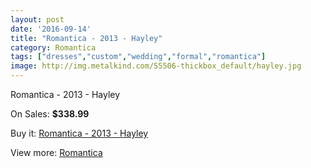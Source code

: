 ```yaml
---
layout: post
date: '2016-09-14'
title: "Romantica - 2013 - Hayley"
category: Romantica
tags: ["dresses","custom","wedding","formal","romantica"]
image: http://img.metalkind.com/55506-thickbox_default/hayley.jpg
---
```

Romantica - 2013 - Hayley

On Sales: **$338.99**
<a href="https://www.metalkind.com/en/romantica/3649-hayley.html"><amp-img layout="responsive" width="600" height="600" src="//img.metalkind.com/55506-thickbox_default/hayley.jpg" alt="Romantica - 2013 - Hayley 0" /></a>
<a href="https://www.metalkind.com/en/romantica/3649-hayley.html"><amp-img layout="responsive" width="600" height="600" src="//img.metalkind.com/55507-thickbox_default/hayley.jpg" alt="Romantica - 2013 - Hayley 1" /></a>

Buy it: [Romantica - 2013 - Hayley](https://www.metalkind.com/en/romantica/3649-hayley.html "Romantica - 2013 - Hayley")

View more: [Romantica](https://www.metalkind.com/en/109-romantica "Romantica")